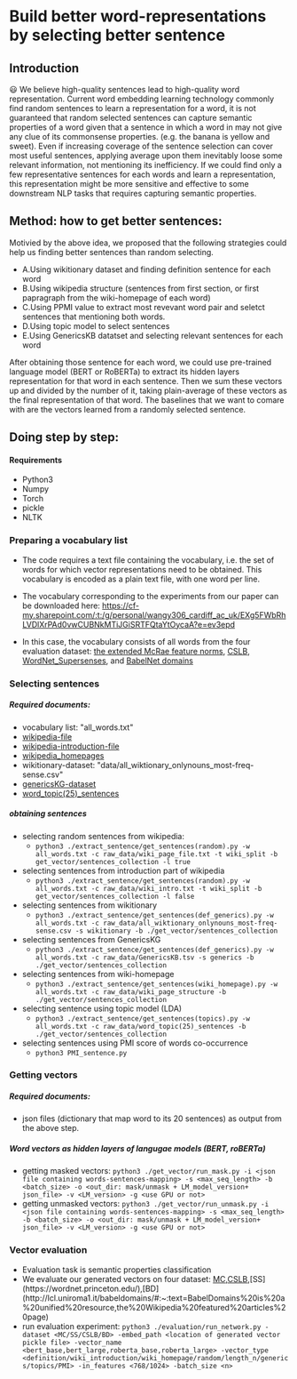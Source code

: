 
# Build better word-representations by selecting better sentence

## Introduction

:smiley: We believe high-quality sentences lead to high-quality word representation. Current word embedding learning technology commonly find random sentences to learn a representation for a word, it is not guaranteed that random selected sentences can capture semantic properties of a word given that a sentence in which a word in may not give any clue of its commonsense properties. (e.g. the banana is yellow and sweet). Even if increasing coverage of the sentence selection can cover most useful sentences, applying average upon them inevitably loose some relevant information, not mentioning its inefficiency. If we could find only a few representative sentences for each words and learn a representation, this representation might be more sensitive and effective to some downstream NLP tasks that requires capturing semantic properties.

## Method: how to get better sentences:

Motivied by the above idea, we proposed that the following strategies could help us finding better sentences than random selecting.

  - A.Using wikitionary dataset and finding definition sentence for each word
  - B.Using wikipedia structure (sentences from first section, or first papragraph from the wiki-homepage of each word)
  - C.Using PPMI value to extract most revevant word pair and seletct sentences that mentioning both words.
  - D.Using topic model to select sentences
  - E.Using GenericsKB datatset and selecting relevant sentences for each word 
  
After obtaining those sentence for each word, we could use pre-trained language model (BERT or RoBERTa) to extract its hidden layers representation for that word in each sentence. Then we sum these vectors up and divided by the number of it, taking plain-average of these vectors as the final representation of that word. The baselines that we want to comare with are the vectors learned from a randomly selected sentence.

## Doing step by step:

#### Requirements
- Python3
- Numpy
- Torch
- pickle
- NLTK

### Preparing a vocabulary list

- The code requires a text file containing the vocabulary, i.e. the set of words for which vector representations need to be obtained. This vocabulary is encoded as a plain text file, with one word per line.

- The vocabulary corresponding to the experiments from our paper can be downloaded here: https://cf-my.sharepoint.com/:t:/g/personal/wangy306_cardiff_ac_uk/EXg5FWbRhLVDlXrPAd0vwCUBNkMTiJGiSRTFQtaYtOycaA?e=ev3epd

- In this case, the vocabulary consists of all words from the four evaluation dataset: [the extended McRae feature norms](https://github.com/mbforbes/physical-commonsense), [CSLB](https://cslb.psychol.cam.ac.uk/propnorms#:~:text=The%20Centre%20for%20Speech%2C%20Language,feature%20representations%20of%20conceptual%20knowledge.), [WordNet_Supersenses](https://wordnet.princeton.edu/), and [BabelNet domains](http://lcl.uniroma1.it/babeldomains/#:~:text=BabelDomains%20is%20a%20unified%20resource,the%20Wikipedia%20featured%20articles%20page.)

### Selecting sentences

##### Required documents:
- vocabulary list: "all_words.txt"
- [wikipedia-file](https://doi.org/10.5281/zenodo.5570579)
- [wikipedia-introduction-file](https://doi.org/10.5281/zenodo.5570561)
- [wikipedia_homepages](https://doi.org/10.5281/zenodo.5570854)
- wikitionary-dataset: "data/all_wiktionary_onlynouns_most-freq-sense.csv"
- [genericsKG-dataset](https://allenai.org/data/genericskb)
- [word_topic(25)_sentences](https://doi.org/10.5281/zenodo.5570983)

##### obtaining sentences
- selecting random sentences from wikipedia: 
  - `python3 ./extract_sentence/get_sentences(random).py -w all_words.txt -c raw_data/wiki_page_file.txt -t wiki_split -b get_vector/sentences_collection -l true`
- selecting sentences from introduction part of wikipedia
  - `python3 ./extract_sentence/get_sentences(random).py -w all_words.txt -c raw_data/wiki_intro.txt -t wiki_split -b get_vector/sentences_collection -l false`
- selecting sentences from wikitionary
  - `python3 ./extract_sentence/get_sentences(def_generics).py -w all_words.txt -c raw_data/all_wiktionary_onlynouns_most-freq-sense.csv -s wikitionary -b ./get_vector/sentences_collection`
- selecting sentences from GenericsKG
  - `python3 ./extract_sentence/get_sentences(def_generics).py -w all_words.txt -c raw_data/GenericsKB.tsv -s generics -b ./get_vector/sentences_collection`
- selecting sentences from wiki-homepage
  - `python3 ./extract_sentence/get_sentences(wiki_homepage).py -w all_words.txt -c raw_data/wiki_page_structure -b ./get_vector/sentences_collection`
- selecting sentence using topic model (LDA)
  - `python3 ./extract_sentence/get_sentences(topics).py -w all_words.txt -c raw_data/word_topic(25)_sentences -b ./get_vector/sentences_collection` 
- selecting sentences using PMI score of words co-occurrence
  - `python3 PMI_sentence.py`

### Getting vectors

##### Required documents:
- json files (dictionary that map word to its 20 sentences) as output from the above step.
##### Word vectors as hidden layers of langugae models (BERT, roBERTa)
- getting masked vectors:
  `python3 ./get_vector/run_mask.py -i <json file containing words-sentences-mapping> -s <max_seq_length> -b <batch_size> -o <out_dir: mask/unmask + LM_model_version+ json_file> -v <LM_version> -g <use GPU or not>`
- getting unmasked vectors:
  `python3 ./get_vector/run_unmask.py -i <json file containing words-sentences-mapping> -s <max_seq_length> -b <batch_size> -o <out_dir: mask/unmask + LM_model_version+ json_file> -v <LM_version> -g <use GPU or not>`
  
### Vector evaluation
- Evaluation task is semantic properties classification
- We evaluate our generated vectors on four dataset: [MC](https://github.com/mbforbes/physical-commonsense),[CSLB](https://cslb.psychol.cam.ac.uk/propnorms#:~:text=The%20Centre%20for%20Speech%2C%20Language,feature%20representations%20of%20conceptual%20knowledge.),[SS](https://wordnet.princeton.edu/),[BD](http://lcl.uniroma1.it/babeldomains/#:~:text=BabelDomains%20is%20a%20unified%20resource,the%20Wikipedia%20featured%20articles%20page)
- run evaluation experiment:
  `python3 ./evaluation/run_network.py -dataset <MC/SS/CSLB/BD> -embed_path <location of generated vector pickle file> -vector_name <bert_base,bert_large,roberta_base,roberta_large> -vector_type <definition/wiki_introduction/wiki_homepage/random/length_n/generics/topics/PMI> -in_features <768/1024> -batch_size <n>
`
